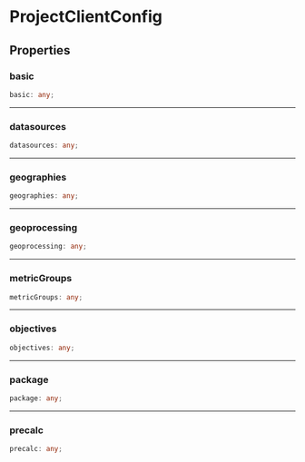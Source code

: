 # ProjectClientConfig

## Properties

### basic

```ts
basic: any;
```

---

### datasources

```ts
datasources: any;
```

---

### geographies

```ts
geographies: any;
```

---

### geoprocessing

```ts
geoprocessing: any;
```

---

### metricGroups

```ts
metricGroups: any;
```

---

### objectives

```ts
objectives: any;
```

---

### package

```ts
package: any;
```

---

### precalc

```ts
precalc: any;
```
